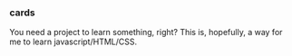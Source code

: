 ### cards
You need a project to learn something, right? This is, hopefully, a way for me to learn javascript/HTML/CSS.
